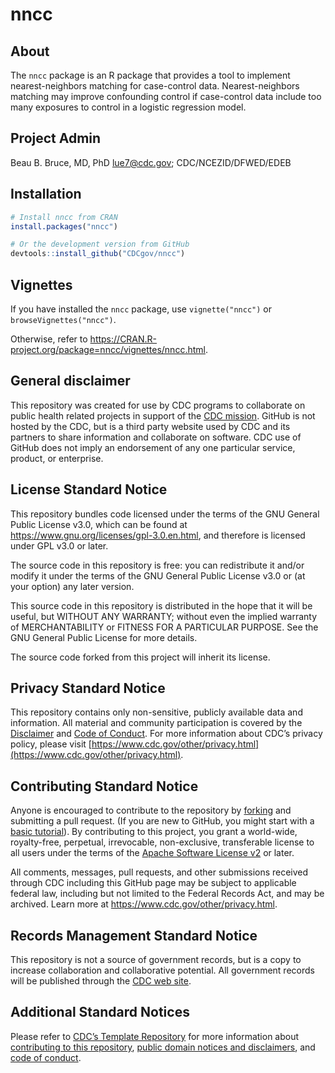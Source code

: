 
<!-- README.md is generated from README.Rmd. Please edit that file -->

# nncc

<!-- badges: start -->
<!-- badges: end -->

## About

The `nncc` package is an R package that provides a tool to implement
nearest-neighbors matching for case-control data. Nearest-neighbors
matching may improve confounding control if case-control data include
too many exposures to control in a logistic regression model.

## Project Admin

Beau B. Bruce, MD, PhD <lue7@cdc.gov>; CDC/NCEZID/DFWED/EDEB

## Installation

``` r
# Install nncc from CRAN
install.packages("nncc")

# Or the development version from GitHub
devtools::install_github("CDCgov/nncc")
```

## Vignettes

If you have installed the `nncc` package, use `vignette("nncc")` or
`browseVignettes("nncc")`.

Otherwise, refer to
<https://CRAN.R-project.org/package=nncc/vignettes/nncc.html>.

## General disclaimer

This repository was created for use by CDC programs to collaborate on
public health related projects in support of the [CDC
mission](https://www.cdc.gov/about/organization/mission.htm). GitHub is
not hosted by the CDC, but is a third party website used by CDC and its
partners to share information and collaborate on software. CDC use of
GitHub does not imply an endorsement of any one particular service,
product, or enterprise.

## License Standard Notice

This repository bundles code licensed under the terms of the GNU General
Public License v3.0, which can be found at
<https://www.gnu.org/licenses/gpl-3.0.en.html>, and therefore is
licensed under GPL v3.0 or later.

The source code in this repository is free: you can redistribute it
and/or modify it under the terms of the GNU General Public License v3.0
or (at your option) any later version.

This source code in this repository is distributed in the hope that it
will be useful, but WITHOUT ANY WARRANTY; without even the implied
warranty of MERCHANTABILITY or FITNESS FOR A PARTICULAR PURPOSE. See the
GNU General Public License for more details.

The source code forked from this project will inherit its license.

## Privacy Standard Notice

This repository contains only non-sensitive, publicly available data and
information. All material and community participation is covered by the
[Disclaimer](https://github.com/CDCgov/template/blob/master/DISCLAIMER.md)
and [Code of
Conduct](https://github.com/CDCgov/template/blob/master/code-of-conduct.md).
For more information about CDC’s privacy policy, please visit
[https://www.cdc.gov/other/privacy.html](https://www.cdc.gov/other/privacy.html).

## Contributing Standard Notice

Anyone is encouraged to contribute to the repository by
[forking](https://docs.github.com/articles/fork-a-repo/) and submitting a
pull request. (If you are new to GitHub, you might start with a [basic
tutorial](https://docs.github.com/articles/set-up-git/)). By contributing
to this project, you grant a world-wide, royalty-free, perpetual,
irrevocable, non-exclusive, transferable license to all users under the
terms of the [Apache Software License
v2](https://www.apache.org/licenses/LICENSE-2.0.html) or later.

All comments, messages, pull requests, and other submissions received
through CDC including this GitHub page may be subject to applicable
federal law, including but not limited to the Federal Records Act, and
may be archived. Learn more at <https://www.cdc.gov/other/privacy.html>.

## Records Management Standard Notice

This repository is not a source of government records, but is a copy to
increase collaboration and collaborative potential. All government
records will be published through the [CDC web
site](https://www.cdc.gov).

## Additional Standard Notices

Please refer to [CDC’s Template
Repository](https://github.com/CDCgov/template) for more information
about [contributing to this
repository](https://github.com/CDCgov/template/blob/master/CONTRIBUTING.md),
[public domain notices and
disclaimers](https://github.com/CDCgov/template/blob/master/DISCLAIMER.md),
and [code of
conduct](https://github.com/CDCgov/template/blob/master/code-of-conduct.md).
